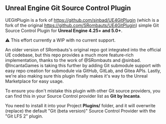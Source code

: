 Unreal Engine Git Source Control Plugin
-----------------------------------------

UEGitPlugin is a fork of https://github.com/sinbad/UE4GitPlugin (which is a fork of the original https://github.com/SRombauts/UE4GitPlugin) simple Git Source Control Plugin for **Unreal Engine 4.25+ and 5.0+**.

⚠️ This effort currently a WIP with no current support.

An older version of SRombauts's original repo got integrated into the official UE codebase, but this repo provides a much more feature-rich implementation, thanks to the work of @SRombauts and @sinbad. @IncantaGames is taking this further by adding Git submodule support with easy repo creation for submodule via GitHub, GitLab, and Gitea APIs. Lastly, we're also making sure this plugin finally makes it's way to the Unreal Marketplace for easy usage.

To ensure you don't mistake this plugin with other Git source providers, you can find this in your Source Control provider list as **Git by Incanta**.

You need to install it into your Project **Plugins/** folder, and it will overwrite (replace) the default "Git (beta version)" Source Control Provider with the "Git LFS 2" plugin.
